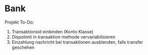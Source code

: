 # Bank
Projekt
To-Do:
1. Transaktionsid einbinden (Konto Klasse)
2. Dispolimit in transaktion methode vervariabilisieren
3. Einzahlung nachricht bei transaktionen ausblenden, falls transfer geschehen
